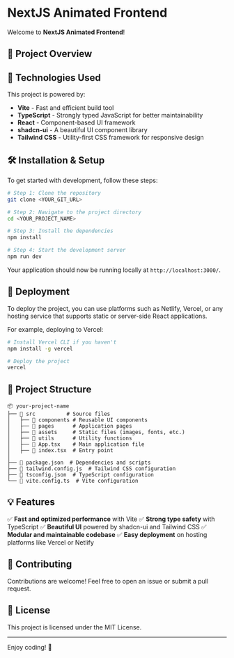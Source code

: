 # NextJS Animated Frontend

Welcome to **NextJS Animated Frontend**! 

## 🚀 Project Overview

## 🔧 Technologies Used

This project is powered by:

- **Vite** - Fast and efficient build tool
- **TypeScript** - Strongly typed JavaScript for better maintainability
- **React** - Component-based UI framework
- **shadcn-ui** - A beautiful UI component library
- **Tailwind CSS** - Utility-first CSS framework for responsive design

## 🛠️ Installation & Setup

To get started with development, follow these steps:

```sh
# Step 1: Clone the repository
git clone <YOUR_GIT_URL>

# Step 2: Navigate to the project directory
cd <YOUR_PROJECT_NAME>

# Step 3: Install the dependencies
npm install

# Step 4: Start the development server
npm run dev
```

Your application should now be running locally at `http://localhost:3000/`.

## 🚀 Deployment

To deploy the project, you can use platforms such as Netlify, Vercel, or any hosting service that supports static or server-side React applications.

For example, deploying to Vercel:

```sh
# Install Vercel CLI if you haven't
npm install -g vercel

# Deploy the project
vercel
```

## 📂 Project Structure

```
📦 your-project-name
├── 📂 src          # Source files
│   ├── 📂 components # Reusable UI components
│   ├── 📂 pages      # Application pages
│   ├── 📂 assets     # Static files (images, fonts, etc.)
│   ├── 📂 utils      # Utility functions
│   ├── 📜 App.tsx    # Main application file
│   ├── 📜 index.tsx  # Entry point
│
├── 📜 package.json  # Dependencies and scripts
├── 📜 tailwind.config.js  # Tailwind CSS configuration
├── 📜 tsconfig.json  # TypeScript configuration
└── 📜 vite.config.ts  # Vite configuration
```

## 💡 Features

✅ **Fast and optimized performance** with Vite
✅ **Strong type safety** with TypeScript
✅ **Beautiful UI** powered by shadcn-ui and Tailwind CSS
✅ **Modular and maintainable codebase**
✅ **Easy deployment** on hosting platforms like Vercel or Netlify

## 🤝 Contributing

Contributions are welcome! Feel free to open an issue or submit a pull request.

## 📜 License

This project is licensed under the MIT License.

---

Enjoy coding! 🚀


